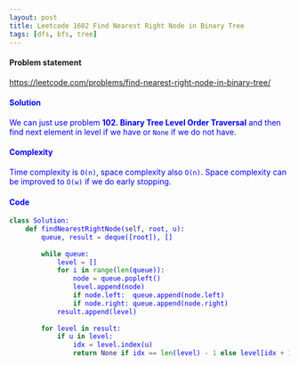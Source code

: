 ```yaml
---
layout: post
title: Leetcode 1602 Find Nearest Right Node in Binary Tree
tags: [dfs, bfs, tree]
---
```


#### Problem statement

<a href="https://leetcode.com/problems/find-nearest-right-node-in-binary-tree/"> <font color = blue>https://leetcode.com/problems/find-nearest-right-node-in-binary-tree/

#### Solution
We can just use problem **102. Binary Tree Level Order Traversal** and then find next element in level if we have or `None` if we do not have.

#### Complexity
Time complexity is `O(n)`, space complexity also `O(n)`. Space complexity can be improved to `O(w)` if we do early stopping.

#### Code
```python
class Solution:
    def findNearestRightNode(self, root, u):
        queue, result = deque([root]), []
        
        while queue:
            level = []
            for i in range(len(queue)):
                node = queue.popleft()
                level.append(node)
                if node.left:  queue.append(node.left)
                if node.right: queue.append(node.right)
            result.append(level)
        
        for level in result:
            if u in level:
                idx = level.index(u)
                return None if idx == len(level) - 1 else level[idx + 1]
```

